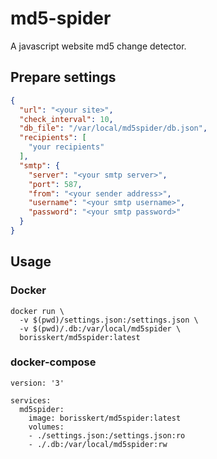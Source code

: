 # md5-spider

A javascript website md5 change detector.

## Prepare settings

```json
{
  "url": "<your site>",
  "check_interval": 10,
  "db_file": "/var/local/md5spider/db.json",
  "recipients": [
    "your recipients"
  ],
  "smtp": {
    "server": "<your smtp server>",
    "port": 587,
    "from": "<your sender address>",
    "username": "<your smtp username>",
    "password": "<your smtp password>"
  }
}
```

## Usage

### Docker

```shell script
docker run \
  -v $(pwd)/settings.json:/settings.json \
  -v $(pwd)/.db:/var/local/md5spider \
  borisskert/md5spider:latest
```

### docker-compose

```shell script
version: '3'

services:
  md5spider:
    image: borisskert/md5spider:latest
    volumes:
    - ./settings.json:/settings.json:ro
    - ./.db:/var/local/md5spider:rw
```
